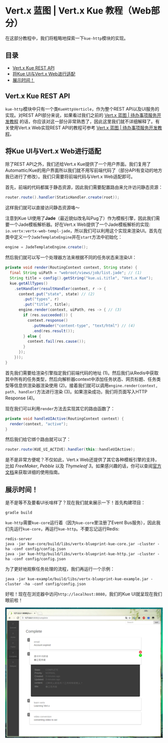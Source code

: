 # Vert.x 蓝图 | Vert.x Kue 教程（Web部分）

在这部分教程中，我们将粗略地探索一下`kue-http`模块的实现。

## 目录

- [Vert.x Kue REST API](#vert-x-kue-rest-api)
- [将Kue UI与Vert.x Web进行适配](#)
- [展示时间！](#展示时间)

## Vert.x Kue REST API

`kue-http`模块中只有一个类`KueHttpVerticle`，作为整个REST API以及UI服务的实现。对REST API部分来说，如果看过我们之前的 [Vert.x 蓝图 | 待办事项服务开发教程](https://github.com/sczyh30/vertx-blueprint-todo-backend/blob/master/docs/doc-zh-cn.md) 的话，你应该对这一部分非常熟悉了，因此这里我们就不详细解释了。有关使用Vert.x Web实现REST API的教程可参考 [Vert.x 蓝图 | 待办事项服务开发教程](https://github.com/sczyh30/vertx-blueprint-todo-backend/blob/master/docs/doc-zh-cn.md)。

## 将Kue UI与Vert.x Web进行适配

除了REST API之外，我们还给Vert.x Kue提供了一个用户界面。我们复用了Automattic/Kue的用户界面所以我们就不用写前端代码了（部分API有变动的地方我已进行了修改）。我们只需要将前端代码与Vert.x Web适配即可。

首先，前端的代码都属于静态资源，因此我们需要配置路由来允许访问静态资源：

```java
router.route().handler(StaticHandler.create(root));
```

这样我们就可以直接访问静态资源咯～

注意到Kue UI使用了**Jade**（最近貌似改名叫Pug了）作为模板引擎，因此我们需要一个Jade模板解析器。好在Vert.x Web提供了一个Jade模板解析的实现: `io.vertx:vertx-web-templ-jade`，所以我们可以利用这个实现来渲染UI。首先在类中定义一个`JadeTemplateEngine`并在`start`方法中初始化：

```java
engine = JadeTemplateEngine.create();
```

然后我们就可以写一个处理器方法来根据不同的任务状态来渲染UI：

```java
private void render(RoutingContext context, String state) {
  final String uiPath = "webroot/views/job/list.jade"; // (1)
  String title = config().getString("kue.ui.title", "Vert.x Kue");
  kue.getAllTypes()
    .setHandler(resultHandler(context, r -> {
      context.put("state", state) // (2)
        .put("types", r)
        .put("title", title);
      engine.render(context, uiPath, res -> { // (3)
        if (res.succeeded()) {
          context.response()
            .putHeader("content-type", "text/html") // (4)
            .end(res.result());
        } else {
          context.fail(res.cause());
        }
      });
    }));
}
```

首先我们需要给渲染引擎指定我们前端代码的地址 (1)。然后我们从Redis中获取其中所有的任务类型，然后向解析器context中添加任务状态、网页标题、任务类型等信息供渲染器渲染使用 (2)。接着我们就可以调用`engine.render(context, path, handler)`方法进行渲染 (3)。如果渲染成功，我们将页面写入HTTP Response (4)。

现在我们可以利用`render`方法去实现其它的路由函数了：

```java
private void handleUIActive(RoutingContext context) {
  render(context, "active");
}
```

然后我们给它绑个路由就可以了：

```java
router.route(KUE_UI_ACTIVE).handler(this::handleUIActive);
```

是不是非常方便呢？不仅如此，Vert.x Web还提供了其它各种模板引擎的支持，比如 *FreeMaker*, *Pebble* 以及 *Thymeleaf 3*。如果感兴趣的话，你可以查阅[官方文档](http://vertx.io/docs/vertx-web/java/#_templates)来获取详细的使用指南。

## 展示时间！

是不是等不及要看UI长啥样了？现在我们就来展示一下！首先构建项目：

    gradle build

`kue-http`需要`kue-core`运行着（因为`kue-core`里注册了Event Bus服务），因此我们先运行`kue-core`，再运行`kue-http`。不要忘记运行Redis:

    redis-server
    java -jar kue-core/build/libs/vertx-blueprint-kue-core.jar -cluster -ha -conf config/config.json
    java -jar kue-http/build/libs/vertx-blueprint-kue-http.jar -cluster -ha -conf config/config.json

为了更好地观察任务处理的流程，我们再运行一个示例：

    java -jar kue-example/build/libs/vertx-blueprint-kue-example.jar -cluster -ha -conf config/config.json

好啦！现在在浏览器中访问`http://localhost:8080`，我们的Kue UI就呈现在我们眼前啦！

![](../images/vertx_kue_ui_1.png)

